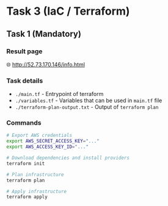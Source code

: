 # Task 3 (IaC / Terraform)

## Task 1 (Mandatory)
### Result page
:globe_with_meridians: http://52.73.170.146/info.html


### Task details

- `./main.tf` - Entrypoint of terraform
- `./variables.tf` - Variables that can be used in `main.tf` file
- `./terraform-plan-output.txt` - Output of `terraform plan`

### Commands

``` bash
# Export AWS credentials
export AWS_SECRET_ACCESS_KEY="..."
export AWS_ACCESS_KEY_ID="..."

# Download dependencies and install providers
terraform init

# Plan infrastructure
terraform plan

# Apply infrastructure
terraform apply

```
